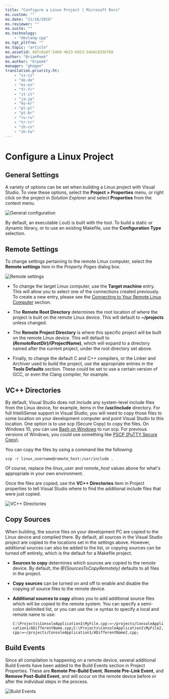 ```yaml
---
title: "Configure a Linux Project | Microsoft Docs"
ms.custom: ""
ms.date: "11/16/2016"
ms.reviewer: ""
ms.suite: ""
ms.technology: 
    - "devlang-cpp"
ms.tgt_pltfrm: ""
ms.topic: "article"
ms.assetid: 4d7c6adf-54b9-4b23-bd23-5de0c825b768
author: "BrianPeek"
ms.author: "brpeek"
manager: "ghogen"
translation.priority.ht: 
    - "cs-cz"
    - "de-de"
    - "es-es"
    - "fr-fr"
    - "it-it"
    - "ja-jp"
    - "ko-kr"
    - "pl-pl"
    - "pt-br"
    - "ru-ru"
    - "tr-tr"
    - "zh-cn"
    - "zh-tw"
---
```


# Configure a Linux Project

## General Settings
A variety of options can be set when building a Linux project with Visual Studio.  To view these options, select the **Project > Properties** menu, or right click on the project in *Solution Explorer* and select **Properties** from the context menu.

![General configuration](media/settings_general.png)

By default, an executable (.out) is built with the tool.  To build a static or dynamic library, or to use an existing Makefile, use the **Configuration Type** selection.

## Remote Settings
To change settings pertaining to the remote Linux computer, select the **Remote settings** item in the *Property Pages* dialog box.

![Remote settings](media/settings_remote.png)

* To change the target Linux computer, use the **Target machine** entry.  This will allow you to select one of the connections created previously.  To create a new entry, please see the [Connecting to Your Remote Linux Computer](connect.md) section.

* The **Remote Root Directory** determines the root location of where the project is built on the remote Linux device.  This will default to **~/projects** unless changed.

* The **Remote Project Directory** is where this specific project will be built on the remote Linux device.  This will default to **$(RemoteRootDir)/$(ProjectName)**, which will expand to a directory named after the current project, under the root directory set above.

* Finally, to change the default C and C++ compilers, or the Linker and Archiver used to build the project, use the appropriate entries in the **Tools Defaults** section.  These could be set to use a certain version of GCC, or even the Clang compiler, for example.

## VC++ Directories
By default, Visual Studio does not include any system-level include files from the Linux device, for example, items in the **/usr/include** directory.  For full IntelliSense support in Visual Studio, you will need to copy those files to some location on your development computer and point Visual Studio to this location.  One option is to use scp (Secure Copy) to copy the files.  On Windows 10, you can use [Bash on Windows](https://msdn.microsoft.com/commandline/wsl/about) to run scp.  For previous versions of Windows, you could use something like [PSCP (PuTTY Secure Copy)](http://www.chiark.greenend.org.uk/~sgtatham/putty/download.html).

You can copy the files by using a command like the following:

`scp -r linux_username@remote_host:/usr/include .`

Of course, replace the *linux_user* and *remote_host* values above for what's appropriate in your own environment.

Once the files are copied, use the **VC++ Directories** item in Project properties to tell Visual Studio where to find the additional include files that were just copied.

![VC++ Directories](media/settings_directories.png)

## Copy Sources
When building, the source files on your development PC are copied to the Linux device and compiled there.  By default, all sources in the Visual Studio project are copied to the locations set in the settings above.  However, additional sources can also be added to the list, or copying sources can be turned off entirely, which is the default for a Makefile project.

* **Sources to copy** determines which sources are copied to the remote device.  By default, the *@(SourcesToCopyRemotely)* defaults to all files in the project.

* **Copy sources** can be turned on and off to enable and disable the copying of source files to the remote device.

* **Additional sources to copy** allows you to add additional source files which will be copied to the remote system.  You can specify a semi-colon delimited list, or you can use the **:=** syntax to specify a local and remote name to use:

  `C:\Projects\ConsoleApplication1\MyFile.cpp:=~/projects/ConsoleApplication1/ADifferentName.cpp;C:\Projects\ConsoleApplication1\MyFile2.cpp:=~/projects/ConsoleApplication1/ADifferentName2.cpp;`

## Build Events
Since all compilation is happening on a remote device, several additional Build Events have been added to the Build Events section in Project Properties.  These are **Remote Pre-Build Event**, **Remote Pre-Link Event**, and **Remove Post-Build Event**, and will occur on the remote device before or after the individual steps in the process.

![Build Events](media/settings_buildevents.png)
